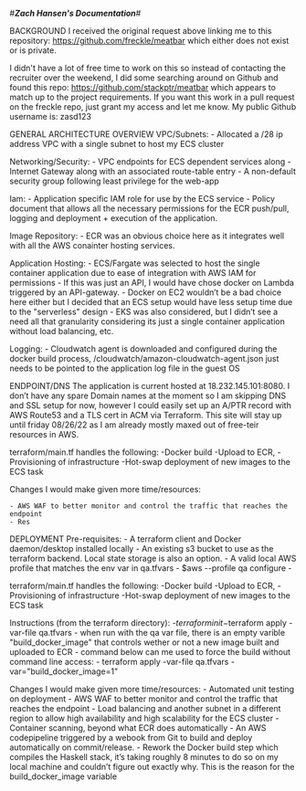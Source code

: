 #*****Zach Hansen's Documentation*****#

BACKGROUND
I received the original request above linking me to this repository: https://github.com/freckle/meatbar which either does not exist or is private. 

I didn't have a lot of free time to work on this so instead of contacting the recruiter over the weekend, I did some searching around on Github and found this repo: https://github.com/stackptr/meatbar which appears to match up to the project requirements.  If you want this work in a pull request on the freckle repo, just grant my access and let me know.
My public Github username is: zasd123


GENERAL ARCHITECTURE OVERVIEW
VPC/Subnets:
    - Allocated a /28 ip address VPC with a single subnet to host my ECS cluster

Networking/Security: 
    - VPC endpoints for ECS dependent services along 
    - Internet Gateway along with an associated route-table entry
    - A non-default security group following least privilege for the web-app

Iam:
    - Application specific IAM role for use by the ECS service 
    - Policy document that allows all the necessary permissions for the ECR push/pull, logging and deployment + execution of the application.

Image Repository:
    - ECR was an obvious choice here as it integrates well with all the AWS conainter hosting services. 

Application Hosting:
    - ECS/Fargate was selected to host the single container application due to ease of integration with AWS IAM for permissions 
    - If this was just an API, I would have chose docker on Lambda triggered by an API-gateway.
    - Docker on EC2 wouldn’t be a bad choice here either but I decided that an ECS setup would have less setup time due to the "serverless" design
    - EKS was also considered, but I didn’t see a need all that granularity considering its just a single container application without load balancing, etc.

Logging:
    - Cloudwatch agent is downloaded and configured during the docker build process,  /cloudwatch/amazon-cloudwatch-agent.json just needs to be pointed to the application log file in the guest OS

ENDPOINT/DNS
The application is current hosted at 18.232.145.101:8080. I don’t have any spare Domain names at the moment so I am skipping DNS and SSL setup for now, however I could easily set up an A/PTR record with AWS Route53 and a TLS cert in ACM via Terraform. This site will stay up until friday 08/26/22 as I am already mostly maxed out of free-teir resources in AWS.

terraform/main.tf handles the following:
    -Docker build 
    -Upload to ECR, 
    -Provisioning of infrastructure
    -Hot-swap deployment of new images to the ECS task 

Changes I would make given more time/resources:

    - AWS WAF to better monitor and control the traffic that reaches the endpoint
    - Res


DEPLOYMENT
Pre-requisites:
    - A terraform client and Docker daemon/desktop installed locally
    - An existing s3 bucket to use as the terraform backend. Local state storage is also an option. 
    - A valid local AWS profile that matches the env var in qa.tfvars
        - $aws --profile qa configure 
        - <enter access key and secret>

terraform/main.tf handles the following:
    -Docker build 
    -Upload to ECR, 
    -Provisioning of infrastructure
    -Hot-swap deployment of new images to the ECS task 

Instructions (from the terraform directory):
    -$terraform init
    -$terraform apply -var-file qa.tfvars
        - when run with the qa var file, there is an empty varible "build_docker_image" that controls wether or not a new image built and uploaded to ECR
        - command below can me used to force the build without command line access:
            - terraform apply -var-file qa.tfvars -var="build_docker_image=1"

Changes I would make given more time/resources:
    - Automated unit testing on deployment 
    - AWS WAF to better monitor and control the traffic that reaches the endpoint
    - Load balancing and another subnet in a different region to allow high availability and high scalability for the ECS cluster
    - Container scanning, beyond what ECR does automatically
    - An AWS codepipeline triggered by a webook from Git to build and deploy automatically on commit/release.
    - Rework the Docker build step which compiles the Haskell stack, it’s taking roughly 8 minutes to do so on my local machine and couldn’t figure out exactly why.  This is the reason for the build_docker_image variable
